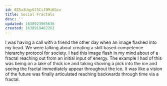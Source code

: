 ```yaml
---
id: 8Z5a3UqyGl5CiJ9MiKGcv
title: Social Fractals
desc: ''
updated: 1638923965636
created: 1638919482262
---
```


I was having a call with a friend the other day when an image flashed into my head. We were talking about creating a skill based competence hierarchy protocol for society. I had this image flash in my mind about of a fractal reaching out from an initial input of energy. The example I had of this was being on a lake of thick ice and taking shoving a pick into the ice and seeing the fractal immediately appear throughout the ice. It was like a vision of the future was finally articulated reaching backwards through time via a fractal.
